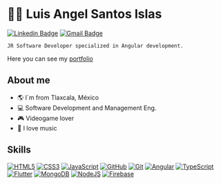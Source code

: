 # :man_technologist: Luis Angel Santos Islas
[![Linkedin Badge](https://img.shields.io/badge/-LinkedIn-blue?style=flat-square&logo=Linkedin&logoColor=white&link=https://www.linkedin.com/in/dev-web-jr-luisangelsantos/)](https://www.linkedin.com/in/dev-web-jr-luisangelsantos/)
[![Gmail Badge](https://img.shields.io/badge/-Gmail-c14438?style=flat-square&logo=Gmail&logoColor=white&link=mailto:santosangel748@gmail.com)](mailto:santosangel748@gmail.com)


```
JR Software Developer specialized in Angular development.
```

Here you can see my [portfolio](https://luis-angel-santos.netlify.app/)

## About me

- :earth_americas: I´m from Tlaxcala, México
- :computer: Software Development and Management Eng.
- :video_game: Videogame lover
- :musical_note: I love music

## Skills

[![HTML5](https://img.shields.io/badge/-HTML5-E34F26?style=flat-square&logo=html5&logoColor=white&link=https://github.com/Luis-Angel-Santos/)](https://github.com/Luis-Angel-Santos/)
[![CSS3](https://img.shields.io/badge/-CSS3-1572B6?style=flat-square&logo=css3&link=https://github.com/Luis-Angel-Santos/)](https://github.com/Luis-Angel-Santos/)
[![JavaScript](https://img.shields.io/badge/-JavaScript-black?style=flat-square&logo=javascript&linkhttps://github.com/Luis-Angel-Santos/)](https://github.com/Luis-Angel-Santos/)
[![GitHub](https://img.shields.io/badge/-GitHub-181717?style=flat-square&logo=github&link=https://github.com/Luis-Angel-Santos/)](https://github.com/Luis-Angel-Santos/)
[![Git](https://img.shields.io/badge/-Git-black?style=flat-square&logo=git&link=https://github.com/Luis-Angel-Santos/)](https://github.com/Luis-Angel-Santos/)
[![Angular](https://img.shields.io/badge/-Angular-red?style=flat-square&logo=angular&link=https://github.com/Luis-Angel-Santos/)](https://github.com/Luis-Angel-Santos/)
[![TypeScript](https://img.shields.io/badge/-TypeScript-black?style=flat-square&logo=typescript&link=https://github.com/Luis-Angel-Santos/)](https://github.com/Luis-Angel-Santos/)
[![Flutter](https://img.shields.io/badge/-Flutter-blue?style=flat-square&logo=flutter&link=https://github.com/Luis-Angel-Santos/)](https://github.com/Luis-Angel-Santos/)
[![MongoDB](https://img.shields.io/badge/-MongoDB-gray?style=flat-square&logo=mongodb&link=https://github.com/Luis-Angel-Santos/)](https://github.com/Luis-Angel-Santos/)
[![NodeJS](https://img.shields.io/badge/-NodeJS-black?style=flat-square&logo=node.js&link=https://github.com/Luis-Angel-Santos/)](https://github.com/Luis-Angel-Santos/)
[![Firebase](https://img.shields.io/badge/-Firebase-gray?style=flat-square&logo=firebase&link=https://github.com/Luis-Angel-Santos/)](https://github.com/Luis-Angel-Santos/)


